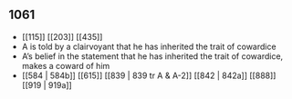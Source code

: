 ## 1061
- [[115]] [[203]] [[435]] 
- A is told by a clairvoyant that he has inherited the trait of cowardice
- A’s belief in the statement that he has inherited the trait of cowardice, makes a coward of him
- [[584 | 584b]] [[615]] [[839 | 839 tr A &amp; A-2]] [[842 | 842a]] [[888]] [[919 | 919a]] 

